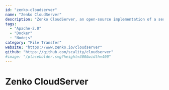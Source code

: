 ```yaml
---
id: "zenko-cloudserver"
name: "Zenko CloudServer"
description: "Zenko CloudServer, an open-source implementation of a server handling the Amazon S3 protocol."
tags:
  - "Apache-2.0"
  - "Docker"
  - "Nodejs"
category: "File Transfer"
website: "https://www.zenko.io/cloudserver"
github: "https://github.com/scality/cloudserver"
#image: "/placeholder.svg?height=300&width=400"
---
```


# Zenko CloudServer
